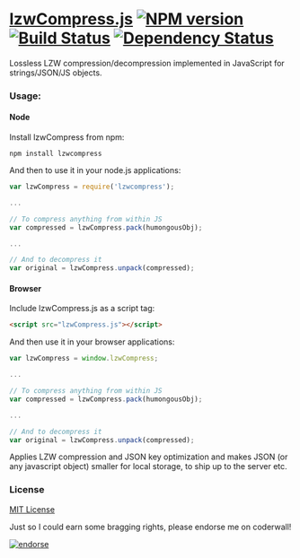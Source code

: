 [lzwCompress.js](http://floydpink.github.io/lzwCompress.js/) [![NPM version](https://badge.fury.io/js/lzwcompress.png)](http://badge.fury.io/js/lzwcompress) [![Build Status](https://travis-ci.org/floydpink/lzwCompress.js.svg?branch=master)](https://travis-ci.org/floydpink/lzwCompress.js) [![Dependency Status](https://gemnasium.com/floydpink/lzwCompress.js.svg)](https://gemnasium.com/floydpink/lzwCompress.js)
==============

Lossless LZW compression/decompression implemented in JavaScript for strings/JSON/JS objects.

### Usage:

#### Node

Install lzwCompress from npm:

```
npm install lzwcompress
```

And then to use it in your node.js applications:

```javascript
var lzwCompress = require('lzwcompress');

...

// To compress anything from within JS
var compressed = lzwCompress.pack(humongousObj);

...

// And to decompress it
var original = lzwCompress.unpack(compressed);
```

#### Browser

Include lzwCompress.js as a script tag:

```html
<script src="lzwCompress.js"></script>
```

And then use it in your browser applications:

```javascript
var lzwCompress = window.lzwCompress;

...

// To compress anything from within JS
var compressed = lzwCompress.pack(humongousObj);

...

// And to decompress it
var original = lzwCompress.unpack(compressed);
```

Applies LZW compression and JSON key optimization and makes JSON (or any javascript object) smaller for local storage, to ship up to the server etc.

### License

[MIT License](LICENSE)

Just so I could earn some bragging rights, please endorse me on coderwall!

[![endorse](https://api.coderwall.com/floydpink/endorsecount.png)](https://coderwall.com/floydpink)
